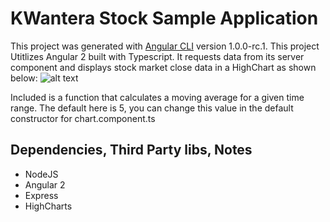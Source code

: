 # KWantera Stock Sample Application 

This project was generated with [Angular CLI](https://github.com/angular/angular-cli) version 1.0.0-rc.1.
This project Utitlizes Angular 2 built with Typescript.  It requests data from its server component and displays stock market close data in a HighChart as shown below: 
![alt text](http://i.imgur.com/rfXQRVT.png)

Included is a function that calculates a moving average for a given time range.  The default here is 5, you can change this value in the default constructor for chart.component.ts

## Dependencies, Third Party libs, Notes 
* NodeJS
* Angular 2 
* Express
* HighCharts 

